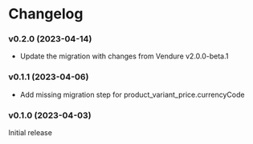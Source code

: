 # Changelog

### v0.2.0 (2023-04-14)

* Update the migration with changes from Vendure v2.0.0-beta.1

### v0.1.1 (2023-04-06)

* Add missing migration step for product_variant_price.currencyCode

### v0.1.0 (2023-04-03)

Initial release
